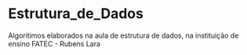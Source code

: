 # Estrutura_de_Dados
Algoritimos elaborados na aula de estrutura de dados, na instituição de ensino FATEC - Rubens Lara
